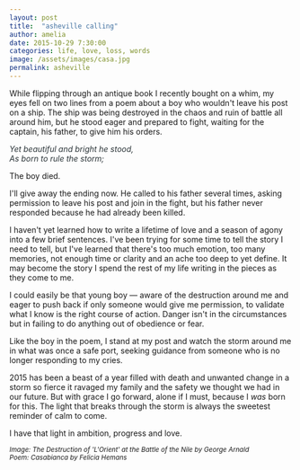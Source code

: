 ```yaml
---
layout: post
title:  "asheville calling"
author: amelia
date: 2015-10-29 7:30:00
categories: life, love, loss, words
image: /assets/images/casa.jpg
permalink: asheville
---
```


While flipping through an antique book I recently bought on a whim, my eyes fell on two lines from a poem about a boy who wouldn't leave his post on a ship. The ship was being destroyed in the chaos and ruin of battle all around him, but he stood eager and prepared to fight, waiting for the captain, his father, to give him his orders. 

<font color="2C3539">*Yet beautiful and bright he stood,<br/>
As born to rule the storm;*</font>

The boy died. 

I'll give away the ending now. He called to his father several times, asking permission to leave his post and join in the fight, but his father never responded because he had already been killed. 

I haven't yet learned how to write a lifetime of love and a season of agony into a few brief sentences. I've been trying for some time to tell the story I need to tell, but I've learned that there's too much emotion, too many memories, not enough time or clarity and an ache too deep to yet define. It may become the story I spend the rest of my life writing in the pieces as they come to me.

I could easily be that young boy — aware of the destruction around me and eager to push back if only someone would give me permission, to validate what I know is the right course of action. Danger isn't in the circumstances but in failing to do anything out of obedience or fear.

Like the boy in the poem, I stand at my post and watch the storm around me in what was once a safe port, seeking guidance from someone who is no longer responding to my cries.

2015 has been a beast of a year filled with death and unwanted change in a storm so fierce it ravaged my family and the safety we thought we had in our future. But with grace I go forward, alone if I must, because I *was* born for this. The light that breaks through the storm is always the sweetest reminder of calm to come.

I have that light in ambition, progress and love.

<small>*Image: The Destruction of 'L'Orient' at the Battle of the Nile by George Arnald*</small><br/>
<small>*Poem: Casabianca by Felicia Hemans*</small>
